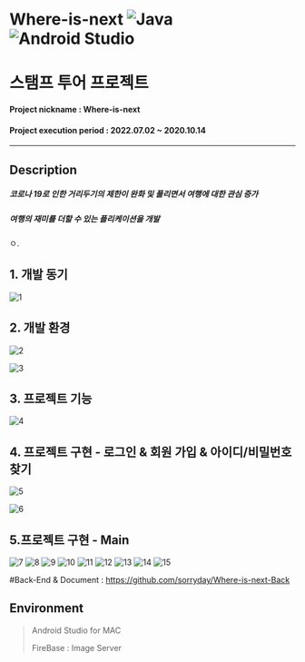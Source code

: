 # Where-is-next ![Java](https://img.shields.io/badge/java-%23ED8B00.svg?style=for-the-badge&logo=java&logoColor=white)  ![Android Studio](https://img.shields.io/badge/Android%20Studio-3DDC84.svg?style=for-the-badge&logo=android-studio&logoColor=white)
# 스탬프 투어 프로젝트

#### Project nickname : Where-is-next
#### Project execution period : 2022.07.02 ~ 2020.10.14
-----------------------
## Description
##### 코로나 19로 인한 거리두기의 제한이 완화 및 풀리면서 여행에 대한 관심 증가
##### 여행의 재미를 더할 수 있는 플리케이션을 개발
ㅇ.
## 1. 개발 동기
![1](https://user-images.githubusercontent.com/49806698/196015368-b7e9949b-8248-4397-be5d-d4f1170013b6.PNG)

## 2. 개발 환경
![2](https://user-images.githubusercontent.com/49806698/196015385-d0cadc76-9a5f-4bf5-b858-8739a1d122e3.PNG)

![3](https://user-images.githubusercontent.com/49806698/196015391-f827cfb3-3a68-4c92-bb80-5faf196e8418.PNG)

## 3. 프로젝트 기능
![4](https://user-images.githubusercontent.com/49806698/196015408-3e80b557-f6d1-445f-8b06-7ede2ac74256.PNG)

## 4. 프로젝트 구현 - 로그인 & 회원 가입 & 아이디/비밀번호 찾기
![5](https://user-images.githubusercontent.com/49806698/196015455-de12c09f-01af-4cf5-bb66-37bbab087e48.PNG)

![6](https://user-images.githubusercontent.com/49806698/196015459-24f5b75d-dfb3-4644-b8fb-854c9a77caf7.PNG)


## 5.프로젝트 구현 - Main
![7](https://user-images.githubusercontent.com/49806698/196015470-7a288037-861e-4d7c-b1f2-7df3b7bb83d4.PNG)
![8](https://user-images.githubusercontent.com/49806698/196015473-5491aa17-4ce4-40f2-9b29-11d1577edef9.PNG)
![9](https://user-images.githubusercontent.com/49806698/196015474-af432715-56a2-46b3-b93f-61f1fab4628f.PNG)
![10](https://user-images.githubusercontent.com/49806698/196015477-d6b4382c-1215-401d-a824-ed982193b43d.PNG)
![11](https://user-images.githubusercontent.com/49806698/196015485-854669c7-b827-4aab-b605-a83bd2999f20.PNG)
![12](https://user-images.githubusercontent.com/49806698/196015491-91d9c96c-ae46-48f3-9019-2d6a460b052e.PNG)
![13](https://user-images.githubusercontent.com/49806698/196015495-544258d8-d8f9-4c70-a16d-c3e634f130af.PNG)
![14](https://user-images.githubusercontent.com/49806698/196015498-1a25ce47-020a-4801-a81a-ebe30625b8d3.PNG)
![15](https://user-images.githubusercontent.com/49806698/196015502-57d48a8f-ee8c-4d98-9008-e8c3fc2085f9.PNG)


#Back-End & Document : https://github.com/sorryday/Where-is-next-Back

## Environment

> Android Studio for MAC
> 
> FireBase : Image Server

